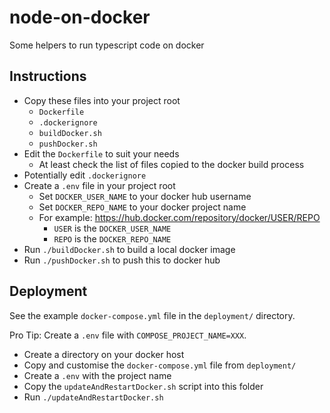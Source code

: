 # node-on-docker

Some helpers to run typescript code on docker

## Instructions

- Copy these files into your project root
  - `Dockerfile`
  - `.dockerignore`
  - `buildDocker.sh`
  - `pushDocker.sh`
- Edit the `Dockerfile` to suit your needs
  - At least check the list of files copied to the docker build process
- Potentially edit `.dockerignore`
- Create a `.env` file in your project root
  - Set `DOCKER_USER_NAME` to your docker hub username
  - Set `DOCKER_REPO_NAME` to your docker project name
  - For example: https://hub.docker.com/repository/docker/USER/REPO
    - `USER` is the `DOCKER_USER_NAME`
    - `REPO` is the `DOCKER_REPO_NAME`
- Run `./buildDocker.sh` to build a local docker image
- Run `./pushDocker.sh` to push this to docker hub

## Deployment

See the example `docker-compose.yml` file in the `deployment/` directory.

Pro Tip: Create a `.env` file with `COMPOSE_PROJECT_NAME=XXX`.

- Create a directory on your docker host
- Copy and customise the `docker-compose.yml` file from `deployment/`
- Create a `.env` with the project name
- Copy the `updateAndRestartDocker.sh` script into this folder
- Run `./updateAndRestartDocker.sh`
